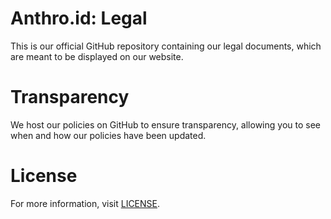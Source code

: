 # Anthro.id: Legal
This is our official GitHub repository containing our legal documents, which are meant to be displayed on our website.

# Transparency
We host our policies on GitHub to ensure transparency, allowing you to see when and how our policies have been updated.

# License
For more information, visit [LICENSE](LICENSE).